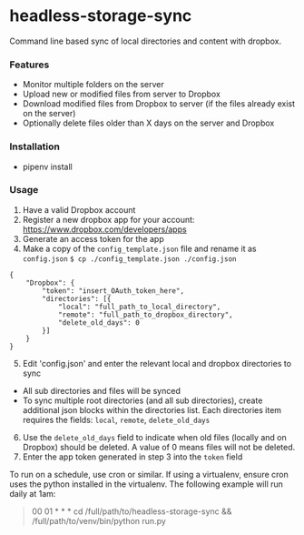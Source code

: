 # headless-storage-sync

Command line based sync of local directories and content with dropbox.

### Features

* Monitor multiple folders on the server
* Upload new or modified files from server to Dropbox
* Download modified files from Dropbox to server (if the files already exist on the server)
* Optionally delete files older than X days on the server and Dropbox

### Installation

* pipenv install

### Usage

1. Have a valid Dropbox account
2. Register a new dropbox app for your account: https://www.dropbox.com/developers/apps
3. Generate an access token for the app
4. Make a copy of the `config_template.json` file and rename it as `config.json`
`$ cp ./config_template.json ./config.json`
```
{
	"Dropbox": {
		"token": "insert_OAuth_token_here",
		"directories": [{
			"local": "full_path_to_local_directory",
			"remote": "full_path_to_dropbox_directory",
			"delete_old_days": 0
		}]
	}
}
```
5. Edit 'config.json' and enter the relevant local and dropbox directories to sync
  * All sub directories and files will be synced
  * To sync multiple root directories (and all sub directories), create additional json blocks within the directories list. Each directories item requires the fields: `local`, `remote`, `delete_old_days`
6. Use the `delete_old_days` field to indicate when old files (locally and on Dropbox) should be deleted. A value of 0 means files will not be deleted.
7. Enter the app token generated in step 3 into the `token` field

To run on a schedule, use cron or similar. If using a virtualenv, ensure cron uses the python installed in the virtualenv. The following example will run daily at 1am:
> 00 01 * * * cd /full/path/to/headless-storage-sync && /full/path/to/venv/bin/python run.py
